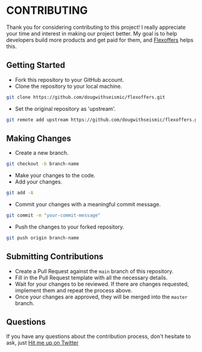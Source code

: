 # CONTRIBUTING

Thank you for considering contributing to this project! I really appreciate your time and interest in making our project better. My goal is to help developers build more products and get paid for them, and [Flexoffers](https://www.flexoffers.com/) helps this.

## Getting Started

- Fork this repository to your GitHub account.
- Clone the repository to your local machine.

```sh
git clone https://github.com/dougwithseismic/flexoffers.git
```

- Set the original repository as 'upstream'.

```sh
git remote add upstream https://github.com/dougwithseismic/flexoffers.git
```

## Making Changes

- Create a new branch.

```sh
git checkout -b branch-name
```

- Make your changes to the code.
- Add your changes.

```sh
git add -A
```

- Commit your changes with a meaningful commit message.

```sh
git commit -m "your-commit-message"
```

- Push the changes to your forked repository.

```sh
git push origin branch-name
```

## Submitting Contributions

- Create a Pull Request against the `main` branch of this repository.
- Fill in the Pull Request template with all the necessary details.
- Wait for your changes to be reviewed. If there are changes requested, implement them and repeat the process above.
- Once your changes are approved, they will be merged into the `master` branch.

## Questions

If you have any questions about the contribution process, don't hesitate to ask, just [Hit me up on Twitter](https://twitter.com/dougiesilkstone)
